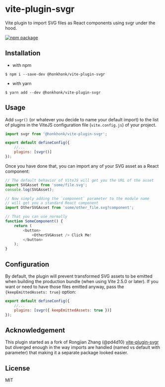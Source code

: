 # vite-plugin-svgr

Vite plugin to import SVG files as React components using svgr under the hood.

<a href="https://npmjs.com/package/@honkhonk/vite-plugin-svgr"><img src="https://img.shields.io/npm/v/@honkhonk/vite-plugin-svgr.svg" alt="npm package"></a>

## Installation

-   with npm

```shell
$ npm i --save-dev @honkhonk/vite-plugin-svgr
```

-   with yarn

```shell
$ yarn add --dev @honkhonk/vite-plugin-svgr
```

## Usage

Add `svgr()` (or whatever you decide to name your default import) to the list of plugins in the ViteJS configuration file (`vite.config.js`) of your project.

```js
import svgr from '@honkhonk/vite-plugin-svgr';

export default defineConfig({
    //...
    plugins: [svgr()]
});
```

Once you have done that, you can import any of your SVG asset as a React component:

```js
// The default behavior of ViteJS will get you the URL of the asset
import SVGAsset from 'some/file.svg';
console.log(SVGAsset);

// Now simply adding the `component` parameter to the module name
// will get you a standard React component
import OtherSVGAsset from 'some/other_file.svg?component';

// That you can use normally
function SomeComponent() {
    return (
        <button>
            <OtherSVGAsset /> Click Me!
        </button>
    );
}
```

## Configuration

By default, the plugin will prevent transformed SVG assets to be emitted when building the production bundle (when using Vite 2.5.0 or later). If you want or need to have those files emitted anyway, pass the `{keepEmittedAssets: true}` option:

```js
export default defineConfig({
    //...
    plugins: [svgr({ keepEmittedAssets: true })]
});
```

## Acknowledgement

This plugin started as a fork of Rongjian Zhang (@pd4d10) [vite-plugin-svgr](https://github.com/pd4d10/vite-plugin-svgr) but diverged enough in the way imports are handled (named vs default with parameter) that making it a separate package looked easier.

## License

MIT
